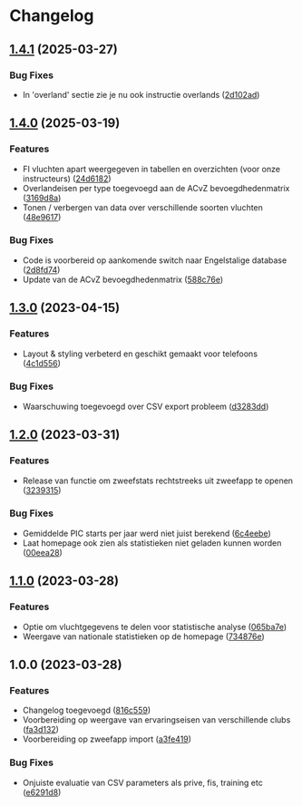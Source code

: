 # Changelog

## [1.4.1](https://github.com/florisporro/zweefstats/compare/v1.4.0...v1.4.1) (2025-03-27)


### Bug Fixes

* In 'overland' sectie zie je nu ook instructie overlands ([2d102ad](https://github.com/florisporro/zweefstats/commit/2d102adf03397330d6b7e47f109593e4aae7bd6f))

## [1.4.0](https://github.com/florisporro/zweefstats/compare/v1.3.0...v1.4.0) (2025-03-19)


### Features

* FI vluchten apart weergegeven in tabellen en overzichten (voor onze instructeurs) ([24d6182](https://github.com/florisporro/zweefstats/commit/24d618253cf4f9f126c3b10b1041d1f3d660ea4b))
* Overlandeisen per type toegevoegd aan de ACvZ bevoegdhedenmatrix ([3169d8a](https://github.com/florisporro/zweefstats/commit/3169d8abb6d0ecaded675816dce21b0a0f3761f5))
* Tonen / verbergen van data over verschillende soorten vluchten ([48e9617](https://github.com/florisporro/zweefstats/commit/48e9617061ab575ae8dbda38a790a88fdd384dd9))


### Bug Fixes

* Code is voorbereid op aankomende switch naar Engelstalige database ([2d8fd74](https://github.com/florisporro/zweefstats/commit/2d8fd74878e4bd6ac457e4f37e0138b34e966dbf))
* Update van de ACvZ bevoegdhedenmatrix ([588c76e](https://github.com/florisporro/zweefstats/commit/588c76eba34f28f0b5863cc8986bd4e3023d084d))

## [1.3.0](https://github.com/florisporro/zweefstats/compare/v1.2.0...v1.3.0) (2023-04-15)


### Features

* Layout & styling verbeterd en geschikt gemaakt voor telefoons ([4c1d556](https://github.com/florisporro/zweefstats/commit/4c1d556d179abc3bb8e28500654832e9869e707c))


### Bug Fixes

* Waarschuwing toegevoegd over CSV export probleem ([d3283dd](https://github.com/florisporro/zweefstats/commit/d3283dd1e5a49cca0bfe0ba46380184b8f2000f8))

## [1.2.0](https://github.com/florisporro/zweefstats/compare/v1.1.0...v1.2.0) (2023-03-31)


### Features

* Release van functie om zweefstats rechtstreeks uit zweefapp te openen ([3239315](https://github.com/florisporro/zweefstats/commit/3239315facbdbf2e5c4d572e63c9815751b5f169))


### Bug Fixes

* Gemiddelde PIC starts per jaar werd niet juist berekend ([6c4eebe](https://github.com/florisporro/zweefstats/commit/6c4eebebd095b77dff8b67ce2e69a3bab6377df8))
* Laat homepage ook zien als statistieken niet geladen kunnen worden ([00eea28](https://github.com/florisporro/zweefstats/commit/00eea2832a50311c87dddb8fe7bbd46a23595a99))

## [1.1.0](https://github.com/florisporro/zweefstats/compare/v1.0.0...v1.1.0) (2023-03-28)


### Features

* Optie om vluchtgegevens te delen voor statistische analyse ([065ba7e](https://github.com/florisporro/zweefstats/commit/065ba7e7982a50170383030a8127b35e6bfd1503))
* Weergave van nationale statistieken op de homepage ([734876e](https://github.com/florisporro/zweefstats/commit/734876e2dbd03c212fa1f6a755a1f247e9953390))

## 1.0.0 (2023-03-28)


### Features

* Changelog toegevoegd ([816c559](https://github.com/florisporro/zweefstats/commit/816c55966596f5479a7abc439649d75ab7b90866))
* Voorbereiding op weergave van ervaringseisen van verschillende clubs ([fa3d132](https://github.com/florisporro/zweefstats/commit/fa3d1325413cdfc2b83856799db1417224db5035))
* Voorbereiding op zweefapp import ([a3fe419](https://github.com/florisporro/zweefstats/commit/a3fe4193628ba7f2c1ec9da8e54c612629d544ca))


### Bug Fixes

* Onjuiste evaluatie van CSV parameters als prive, fis, training etc ([e6291d8](https://github.com/florisporro/zweefstats/commit/e6291d8dfced9085c73e9e40f5377471cc4903c8))
